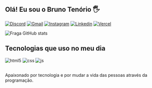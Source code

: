 ## Olá! Eu sou o Bruno Tenório 🖐️ 

[![Discord](https://img.shields.io/badge/Discord-7289DA?style=for-the-badge&logo=discord&logoColor=white)](https://discord.com/channels/@tenoriobn#6374)
[![Gmail](https://img.shields.io/badge/Gmail-D14836?style=for-the-badge&logo=gmail&logoColor=white)](mailto:tenoriobn@gmail.com)
[![Instagram](https://img.shields.io/badge/Instagram-E4405F?style=for-the-badge&logo=instagram&logoColor=white)](https://instagram.com/tenoriobn)
[![Linkedin](https://img.shields.io/badge/LinkedIn-0077B5?style=for-the-badge&logo=linkedin&logoColor=white)](https://www.linkedin.com/in/bruno-ten%C3%B3rio-bezerra-de-santana-128a9a150/)
[![Vercel](https://img.shields.io/badge/Vercel-000000?style=for-the-badge&logo=vercel&logoColor=white)](https://vercel.com/tenoriobn)

![Fraga GitHub stats](https://github-readme-stats.vercel.app/api?username=tenoriobn&show_icons=true&theme=github_dark&count_private=true)

## Tecnologias que uso no meu dia

<div style="display: inline_block">
  <img align="center" alt="html5" src="https://img.shields.io/badge/HTML5-E34F26?style=for-the-badge&logo=html5&logoColor=white" />
  <img align="center" alt="css" src="https://img.shields.io/badge/CSS3-1572B6?style=for-the-badge&logo=css3&logoColor=white" />
  <img align="center" alt="js" src="https://img.shields.io/badge/JavaScript-F7DF1E?style=for-the-badge&logo=javascript&logoColor=black" />
</div><br/>

Apaixonado por tecnologia e por mudar a vida das pessoas através da programação.
